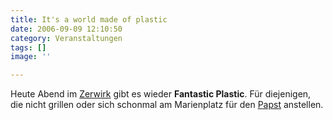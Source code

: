 ```yaml
---
title: It's a world made of plastic
date: 2006-09-09 12:10:50
category: Veranstaltungen
tags: []
image: ''

---
```


Heute Abend im [Zerwirk](http://www.zerwirk.de/) gibt es wieder **Fantastic Plastic**. Für diejenigen, die nicht grillen oder sich schonmal am Marienplatz für den [Papst](http://de.wikipedia.org/wiki/Papst) anstellen.
